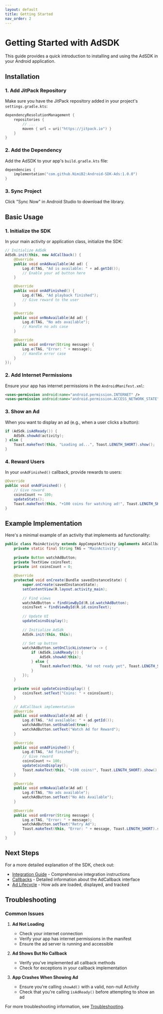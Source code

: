 ```yaml
---
layout: default
title: Getting Started
nav_order: 2
---
```

# Getting Started with AdSDK

This guide provides a quick introduction to installing and using the AdSDK in your Android application.

## Installation

### 1. Add JitPack Repository

Make sure you have the JitPack repository added in your project's `settings.gradle.kts`:

```kotlin
dependencyResolutionManagement {
    repositories {
        // ...
        maven { url = uri("https://jitpack.io") }
    }
}
```

### 2. Add the Dependency

Add the AdSDK to your app's `build.gradle.kts` file:

```kotlin
dependencies {
    implementation("com.github.NimiB2:Android-SDK-Ads:1.0.0")
}
```

### 3. Sync Project

Click "Sync Now" in Android Studio to download the library.

## Basic Usage

### 1. Initialize the SDK

In your main activity or application class, initialize the SDK:

```java
// Initialize AdSdk
AdSdk.init(this, new AdCallback() {
    @Override
    public void onAdAvailable(Ad ad) {
        Log.d(TAG, "Ad is available: " + ad.getId());
        // Enable your ad button here
    }

    @Override
    public void onAdFinished() {
        Log.d(TAG, "Ad playback finished");
        // Give reward to the user
    }

    @Override
    public void onNoAvailable(Ad ad) {
        Log.d(TAG, "No ads available");
        // Handle no ads case
    }

    @Override
    public void onError(String message) {
        Log.e(TAG, "Error: " + message);
        // Handle error case
    }
});
```

### 2. Add Internet Permissions

Ensure your app has internet permissions in the `AndroidManifest.xml`:

```xml
<uses-permission android:name="android.permission.INTERNET" />
<uses-permission android:name="android.permission.ACCESS_NETWORK_STATE" />
```

### 3. Show an Ad

When you want to display an ad (e.g., when a user clicks a button):

```java
if (AdSdk.isAdReady()) {
    AdSdk.showAd(activity);
} else {
    Toast.makeText(this, "Loading ad...", Toast.LENGTH_SHORT).show();
}
```

### 4. Reward Users

In your `onAdFinished()` callback, provide rewards to users:

```java
@Override
public void onAdFinished() {
    // Give reward
    coinsCount += 100;
    updateStats();
    Toast.makeText(this, "+100 coins for watching ad!", Toast.LENGTH_SHORT).show();
}
```

## Example Implementation

Here's a minimal example of an activity that implements ad functionality:

```java
public class MainActivity extends AppCompatActivity implements AdCallback {
    private static final String TAG = "MainActivity";
    
    private Button watchAdButton;
    private TextView coinsText;
    private int coinsCount = 0;
    
    @Override
    protected void onCreate(Bundle savedInstanceState) {
        super.onCreate(savedInstanceState);
        setContentView(R.layout.activity_main);
        
        // Find views
        watchAdButton = findViewById(R.id.watchAdButton);
        coinsText = findViewById(R.id.coinsText);
        
        // Update UI
        updateCoinsDisplay();
        
        // Initialize AdSdk
        AdSdk.init(this, this);
        
        // Set up button
        watchAdButton.setOnClickListener(v -> {
            if (AdSdk.isAdReady()) {
                AdSdk.showAd(this);
            } else {
                Toast.makeText(this, "Ad not ready yet", Toast.LENGTH_SHORT).show();
            }
        });
    }
    
    private void updateCoinsDisplay() {
        coinsText.setText("Coins: " + coinsCount);
    }
    
    // AdCallback implementation
    @Override
    public void onAdAvailable(Ad ad) {
        Log.d(TAG, "Ad available: " + ad.getId());
        watchAdButton.setEnabled(true);
        watchAdButton.setText("Watch Ad for Reward");
    }
    
    @Override
    public void onAdFinished() {
        Log.d(TAG, "Ad finished");
        // Give reward
        coinsCount += 100;
        updateCoinsDisplay();
        Toast.makeText(this, "+100 coins!", Toast.LENGTH_SHORT).show();
    }
    
    @Override
    public void onNoAvailable(Ad ad) {
        Log.d(TAG, "No ads available");
        watchAdButton.setText("No Ads Available");
    }
    
    @Override
    public void onError(String message) {
        Log.e(TAG, "Error: " + message);
        watchAdButton.setText("Retry Ad");
        Toast.makeText(this, "Error: " + message, Toast.LENGTH_SHORT).show();
    }
}
```

## Next Steps

For a more detailed explanation of the SDK, check out:

- [Integration Guide](integration-guide.md) - Comprehensive integration instructions
- [Callbacks](callbacks.md) - Detailed information about the AdCallback interface
- [Ad Lifecycle](ad-lifecycle.md) - How ads are loaded, displayed, and tracked

## Troubleshooting

### Common Issues

1. **Ad Not Loading**
   - Check your internet connection
   - Verify your app has internet permissions in the manifest
   - Ensure the ad server is running and accessible

2. **Ad Shows But No Callback**
   - Verify you've implemented all callback methods
   - Check for exceptions in your callback implementation

3. **App Crashes When Showing Ad**
   - Ensure you're calling `showAd()` with a valid, non-null Activity
   - Check that you're calling `isAdReady()` before attempting to show an ad

For more troubleshooting information, see [Troubleshooting](troubleshooting.md).
